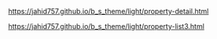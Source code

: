 https://jahid757.github.io/b_s_theme/light/property-detail.html

https://jahid757.github.io/b_s_theme/light/property-list3.html